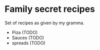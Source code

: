 # Family secret recipes

Set of recipes as given by my gramma.

 - Piza (TODO)
 - Sauces (TODO)
 - spreads (TODO)